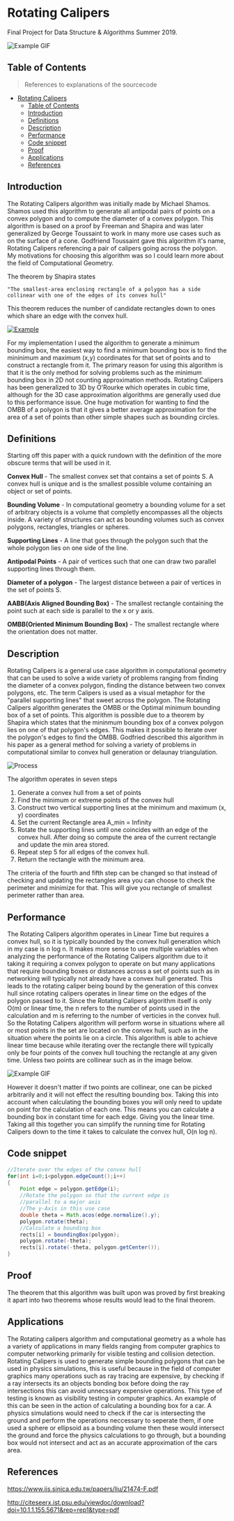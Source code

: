 # Rotating Calipers

Final Project for Data Structure & Algorithms Summer 2019.

![Example GIF](images/example.gif)

## Table of Contents

> References to explanations of the sourcecode

- [Rotating Calipers](#rotating-calipers)
  - [Table of Contents](#table-of-contents)
  - [Introduction](#introduction)
  - [Definitions](#definitions)
  - [Description](#description)
  - [Performance](#performance)
  - [Code snippet](#code-snippet)
  - [Proof](#proof)
  - [Applications](#applications)
  - [References](#references)


## Introduction

The Rotating Calipers algorithm was initially made by Michael Shamos. Shamos used this algorithm to generate all antipodal pairs of points on a convex polygon and to compute the diameter of a convex polygon. This algorithm is based on a proof by Freeman and Shapira and was later generalized by George Toussaint to work in many more use cases such as on the surface of a cone. Godfriend Toussaint gave this algorithm it's name, Rotating Calipers referencing a pair of calipers going across the polygon. My motivations for choosing this algorithm was so I could learn more about the field of Computational Geometry.

The theorem by Shapira states 

```
"The smallest-area enclosing rectangle of a polygon has a side collinear with one of the edges of its convex hull"
```
This theorem reduces the number of candidate rectangles down to ones which share an edge with the convex hull.

<a href=""><img src="images/exampe.gif" title="Example" alt="Example"></a>


For my implementation I used the algorithm to generate a minimum bounding box, the easiest way to find a minimum bounding box is to find the mininimum and maximum (x,y) coordinates for that set of points and to construct a rectangle from it. The primary reason for using this algorithm is that it is the only method for solving problems such as the minimum bounding box in 2D not counting approximation methods. Rotating Calipers has been generalized to 3D by O'Rourke which operates in cubic time, although for the 3D case approximation algorithms are generally used due to this performance issue. One huge motivation for wanting to find the OMBB of a polygon is that it gives a better average approximation for the area of a set of points than other simple shapes such as bounding circles.

## Definitions
Starting off this paper with a quick rundown with the definition of the more obscure terms that will be used in it.

**Convex Hull** - The smallest convex set that contains a set of points S. A convex hull is unique and is the smallest possible volume containing an object or set of points.

**Bounding Volume** - In computational geometry a bounding volume for a set of arbitrary objects is a volume that completly encompasses all the objects inside. A variety of structures can act as bounding volumes such as convex polygons, rectangles, triangles or spheres.

**Supporting Lines** - A line that goes through the polygon such that the whole polygon lies on one side of the line.

**Antipodal Points** - A pair of vertices such that one can draw two parallel supporting lines through them.

**Diameter of a polygon** - The largest distance between a pair of vertices in the set of points S.

**AABB(Axis Aligned Bounding Box)** - The smallest rectangle containing the point such at each side is parallel to the x or y axis.

**OMBB(Oriented Minimum Bounding Box)** - The smallest rectangle where the orientation does not matter.

## Description

Rotating Calipers is a general use case algorithm in computational geometry that can be used to solve a wide variety
of problems ranging from finding the diameter of a convex polygon, finding the distance between two convex polygons, etc. The term Calipers is used as a visual metaphor for the "parallel supporting lines" that sweet across the polygon.
The Rotating Calipers algorithm generates the OMBB or the Optimal minimum bounding box of a set of points.
This algorithm is possible due to a theorem by Shapira which states that the mininmum bounding box of a convex polygon lies on one of
that polygon's edges. This makes it possible to iterate over the polygon's edges to find the OMBB. Godfried described this algorithm in his paper as a general method for solving a variety of problems in computational similar to convex hull generation or delaunay triangulation. 

![Process](images/rotating.bmp)

The algorithm operates in seven steps
1. Generate a convex hull from a set of points
2. Find the minimum or extreme points of the convex hull
3. Construct two vertical supporting lines at the minimum and maximum (x, y) coordinates
4. Set the current Rectangle area A_min = Infinity
5. Rotate the supporting lines until one coincides with an edge of the convex hull. After doing so compute the area of the current rectangle and update the min area stored.
6. Repeat step 5 for all edges of the convex hull.
7. Return the rectangle with the minimum area.


The criteria of the fourth and fifth step can be changed so that instead of checking and updating the rectangles area you can choose to check the perimeter and minimize for that. This will give you rectangle of smallest perimeter rather than area.

## Performance

The Rotating Calipers algorithm operates in Linear Time but requires a convex hull, so it is typically bounded by the convex hull generation which in my case is n log n. It makes more sense to use multiple variables when analyzing the performance of the Rotating Calipers algorithm due to it taking it requiring a convex polygon to operate on but many applications that require bounding boxes or distances across a set of points such as in networking will typically not already have a convex hull generated. This leads to the rotating caliper being bound by the generation of this convex hull since rotating calipers operates in linear time on the edges of the polygon passed to it. Since the Rotating Calipers algorithm itself is only O(m) or linear time, the n refers to the number of points used in the calculation and m is referring to the number of verticies in the convex hull. So the Rotating Calipers algorithm will perform worse in situations where all or most points in the set are located on the convex hull, such as in the situation where the points lie on a circle. This algorithm is able to achieve linear time because while iterating over the rectangle there will typically only be four points of the convex hull touching the rectangle at any given time. Unless two points are collinear such as in the image below.

![Example GIF](images/calipers.bmp)

However it doesn't matter if two points are collinear, one can be picked arbitrarily and it will not effect the resulting bounding box. Taking this into account when calculating the bounding boxes you will only need to update on point for the calculation of each one. This means you can calculate a bounding box in constant time for each edge. Giving you the linear time. Taking all this together you can simplify the running time for Rotating Calipers down to the time it takes to calculate the convex hull, O(n log n).

## Code snippet

```java
//Iterate over the edges of the convex hull
for(int i=0;i<polygon.edgeCount();i++)
{
    Point edge = polygon.getEdge(i);
    //Rotate the polygon so that the current edge is
    //parallel to a major axis
    //The y-Axis in this use case
    double theta = Math.acos(edge.normalize().y);
    polygon.rotate(theta);
    //Calculate a bounding box
    rects[i] = boundingBox(polygon);
    polygon.rotate(-theta);
    rects[i].rotate(-theta, polygon.getCenter());
}
```

## Proof

The theorem that this algorithm was built upon was proved by first breaking it apart into two theorems whose results would lead to the final theorem.


## Applications

The Rotating calipers algorithm and computational geometry as a whole has a variety of applications in many fields ranging from computer graphics to computer networking primarily for visible testing and collision detection. Rotating Calipers is used to generate simple bounding polygons that can be used in physics simulations, this is useful because in the field of computer graphics many operations such as ray tracing are expensive, by checking if a ray intersects its an objects bonding box before doing the ray intersections this can avoid unnecssary expensive operations. This type of testing is known as visibility testing in computer graphics. An example of this can be seen in the action of calculating a bounding box for a car. A physics simulations would need to check if the car is intersecting the ground and perform the operations neccessary to seperate them, if one used a sphere or ellipsoid as a bounding volume then these would intersect the ground and force the physics calculations to go through, but a bounding box would not intersect and act as an accurate approximation of the cars area.

## References

https://www.iis.sinica.edu.tw/papers/liu/21474-F.pdf

http://citeseerx.ist.psu.edu/viewdoc/download?doi=10.1.1.155.5671&rep=rep1&type=pdf
